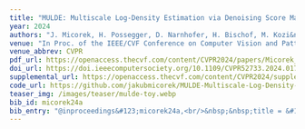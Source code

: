 ```yaml
---
title: "MULDE: Multiscale Log-Density Estimation via Denoising Score Matching for Video Anomaly Detection"
year: 2024
authors: "J. Micorek, H. Possegger, D. Narnhofer, H. Bischof, M. Kozi&nacute;ski"
venue: "In Proc. of the IEEE/CVF Conference on Computer Vision and Pattern Recognition"
venue_abbrev: CVPR
pdf_url: https://openaccess.thecvf.com/content/CVPR2024/papers/Micorek_MULDE_Multiscale_Log-Density_Estimation_via_Denoising_Score_Matching_for_Video_CVPR_2024_paper.pdf
doi_url: https://doi.ieeecomputersociety.org/10.1109/CVPR52733.2024.01785
supplemental_url: https://openaccess.thecvf.com/content/CVPR2024/supplemental/Micorek_MULDE_Multiscale_Log-Density_CVPR_2024_supplemental.pdf
code_url: https://github.com/jakubmicorek/MULDE-Multiscale-Log-Density-Estimation-via-Denoising-Score-Matching-for-Video-Anomaly-Detection
teaser_img: /images/teaser/mulde-toy.webp
bib_id: micorek24a
bib_entry: "@inproceedings&#123;micorek24a,<br/>&nbsp;&nbsp;title = &#123;&#123;MULDE: Multiscale Log-Density Estimation via Denoising Score Matching for Video Anomaly Detection&#125;&#125;,<br/>&nbsp;&nbsp;author = &#123;Micorek, Jakub and Possegger, Horst and Narnhofer, Dominik and Bischof, Horst and Kozi&#123;&#92;'n&#125;ski, Mateusz&#125;,<br/>&nbsp;&nbsp;booktitle = &#123;Proc. of the IEEE/CVF Conference on Computer Vision and Pattern Recognition (CVPR)&#125;,<br/>&nbsp;&nbsp;year = &#123;2024&#125;<br/>&#125;"
---
```


